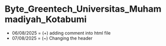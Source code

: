# Byte_Greentech_Universitas_Muhammadiyah_Kotabumi

- 06/08/2025 =
    (+) adding comment into html file
- 07/08/2025 =
    (~) Changing the header